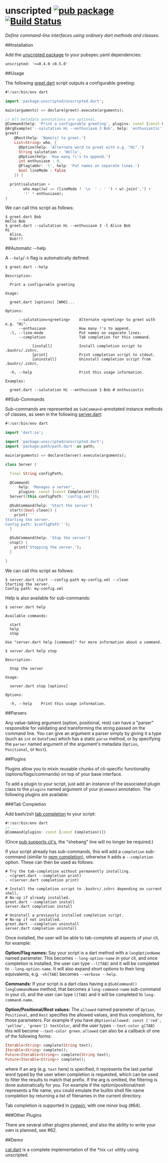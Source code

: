 unscripted [![pub package](http://img.shields.io/pub/v/unscripted.svg)](https://pub.dartlang.org/packages/unscripted) [![Build Status](https://drone.io/github.com/seaneagan/unscripted/status.png)](https://drone.io/github.com/seaneagan/unscripted/latest)
==========

*Define command-line interfaces using ordinary dart methods and classes.*

##Installation

Add the [unscripted package][pkg] to your pubspec.yaml dependencies:

`unscripted: '>=0.4.0 <0.5.0'`

##Usage

The following [greet.dart][greet.dart] script outputs a configurable greeting:

```dart
#!/usr/bin/env dart

import 'package:unscripted/unscripted.dart';

main(arguments) => declare(greet).execute(arguments);

// All metadata annotations are optional.
@Command(help: 'Print a configurable greeting', plugins: const [const Completion()])
@ArgExample('--salutation Hi --enthusiasm 3 Bob', help: 'enthusiastic')
greet(
    @Rest(help: 'Name(s) to greet.')
    List<String> who, {
      @Option(help: 'Alternate word to greet with e.g. "Hi".')
      String salutation : 'Hello',
      @Option(help: 'How many !\'s to append.')
      int enthusiasm : 0,
      @Flag(abbr: 'l', help: 'Put names on separate lines.')
      bool lineMode : false
    }) {

  print(salutation +
        who.map((w) => (lineMode ? '\n  ' : ' ') + w).join(',') +
        '!' * enthusiasm);
}
```

We can call this script as follows:

```shell
$ greet.dart Bob
Hello Bob
$ greet.dart --salutation Hi --enthusiasm 3 -l Alice Bob
Hi
  Alice,
  Bob!!!
```

##Automatic --help

A `--help`/`-h` flag is automatically defined:

```shell
$ greet.dart --help

Description:

  Print a configurable greeting

Usage:

  greet.dart [options] [WHO]...

Options:

      --salutation=<greeting>    Alternate <greeting> to greet with e.g. "Hi".
      --enthusiasm               How many !'s to append.
  -l, --line-mode                Put names on separate lines.
      --completion               Tab completion for this command.

            [install]            Install completion script to .bashrc/.zshrc.
            [print]              Print completion script to stdout.
            [uninstall]          Uninstall completion script from .bashrc/.zshrc.

  -h, --help                     Print this usage information.

Examples:

  greet.dart --salutation Hi --enthusiasm 3 Bob # enthusiastic

```

##Sub-Commands

Sub-commands are represented as `SubCommand`-annotated instance methods of 
classes, as seen in the following [server.dart][server.dart]:

```dart
#!/usr/bin/env dart

import 'dart:io';

import 'package:unscripted/unscripted.dart';
import 'package:path/path.dart' as path;

main(arguments) => declare(Server).execute(arguments);

class Server {

  final String configPath;

  @Command(
      help: 'Manages a server',
      plugins: const [const Completion()])
  Server({this.configPath: 'config.xml'});

  @SubCommand(help: 'Start the server')
  start({bool clean}) {
    print('''
Starting the server.
Config path: $configPath''');
  }

  @SubCommand(help: 'Stop the server')
  stop() {
    print('Stopping the server.');
  }

}
```

We can call this script as follows:

```shell
$ server.dart start --config-path my-config.xml --clean
Starting the server.
Config path: my-config.xml
```

Help is also available for sub-commands:

```shell
$ server.dart help

Available commands:

  start
  help
  stop

Use "server.dart help [command]" for more information about a command.

$ server.dart help stop

Description:

  Stop the server

Usage:

  server.dart stop [options]

Options:

  -h, --help    Print this usage information.
```

##Parsers

Any value-taking argument (option, positional, rest) can have a "parser"
responsible for validating and transforming the string passed on the command 
line.  You can give an argument a parser simply by giving it a type (such as 
`int` or `DateTime`) which has a static `parse` method, or by specifying the 
`parser` named argument of the argument's metadata (`Option`, `Positional`, or 
`Rest`).

##Plugins

Plugins allow you to mixin reusable chunks of cli-specific functionality 
(options/flags/commands) on top of your base interface.

To add a plugin to your script, just add an instance of the associated plugin
class to the `plugins` named argument of your `@Command` annotation.  The 
following plugins are available:

###Tab Completion

Add bash/zsh [tab completion][tab completion] to your script:

```dart
#!/usr/bin/env dart
// ...
@Command(plugins: const [const Completion()])
```

(Once [pub supports cli's](http://dartbug.com/7874), the "shebang" line will no 
longer be required.)

If your script already has sub-commands, this will add a `completion` 
sub-command (similar to [npm completion][npm completion]), otherwise it adds a 
`--completion` option.  These can then be used as follows:

```shell
# Try the tab-completion without permanently installing.
. <(greet.dart --completion print)
. <(server.dart completion print)

# Install the completion script to .bashrc/.zshrc depending on current shell.
# No-op if already installed.
greet.dart --completion install
server.dart completion install

# Uninstall a previously installed completion script.
# No-op if not installed.
greet.dart --completion uninstall
server.dart completion uninstall
```

Once installed, the user will be able to tab-complete all aspects of your cli,
for example:

**Option/Flag names:** Say your script is a dart method with a 
`longOptionName` named parameter.  This becomes `--long-option-name` in your 
cli, and once completion is installed, the user can type `--l[TAB]` and it will 
be completed to `--long-option-name`.  It will also expand short options to their 
long equivalents, e.g. `-vh[TAB]` becomes `--verbose --help`.

**Commands:** If your script is a dart class having a `@SubCommand() 
longCommandName` method, that becomes a `long-command-name` sub-command in your 
cli, and the user can type `l[TAB]` and it will be completed to 
`long-command-name`.

**Option/Positional/Rest values:** The `allowed` named parameter of `Option`,
`Positional`, and `Rest` specifies the allowed values, and thus completions, 
for those parameters.  For example if you have 
`@Option(allowed: const ['red', 'yellow', 'green']) textColor`, and the user 
types `--text-color g[TAB]` this will become `--text-color green`.  `allowed` 
can also be a callback of one of the following forms: 

```dart
Iterable<String> complete(String text);
Iterable<String> complete();
Future<Iterable<String>> complete(String text);
Future<Iterable<String>> complete();
```

where if an arg (e.g. `text` here) is specified, it represents the last partial 
word typed by the user when completion is requested, which can be used to filter
the results to match that prefix.  If the arg is omitted, the filtering is done
automatically for you.  For example if the option/positional/rest represents a 
file name, you could emulate the builtin shell file name completion by returning 
a list of filenames in the current directory.

Tab completion is supported in [cygwin][cygwin], with one minor bug (#64).

###Other Plugins

There are several other plugins planned, and also the ability to write your own
is planned, see #62.

##Demo

[cat.dart][cat.dart] is a complete implementation of the *nix `cat` 
utility using unscripted.

[pkg]: http://pub.dartlang.org/packages/unscripted
[cat.dart]: https://github.com/seaneagan/unscripted/blob/master/example/cat.dart
[declare]: https://seaneagan.github.com/unscripted/unscripted.html#declare
[examples]: https://github.com/seaneagan/unscripted/tree/master/example
[greet.dart]: https://github.com/seaneagan/unscripted/tree/master/example/greet.dart
[server.dart]: https://github.com/seaneagan/unscripted/tree/master/example/server.dart
[old_greet]: https://github.com/seaneagan/unscripted/tree/master/example/old_greet.dart
[tab completion]: http://en.wikipedia.org/wiki/Command-line_completion
[cygwin]: http://en.wikipedia.org/wiki/Cygwin
[npm completion]: https://www.npmjs.org/doc/cli/npm-completion.html